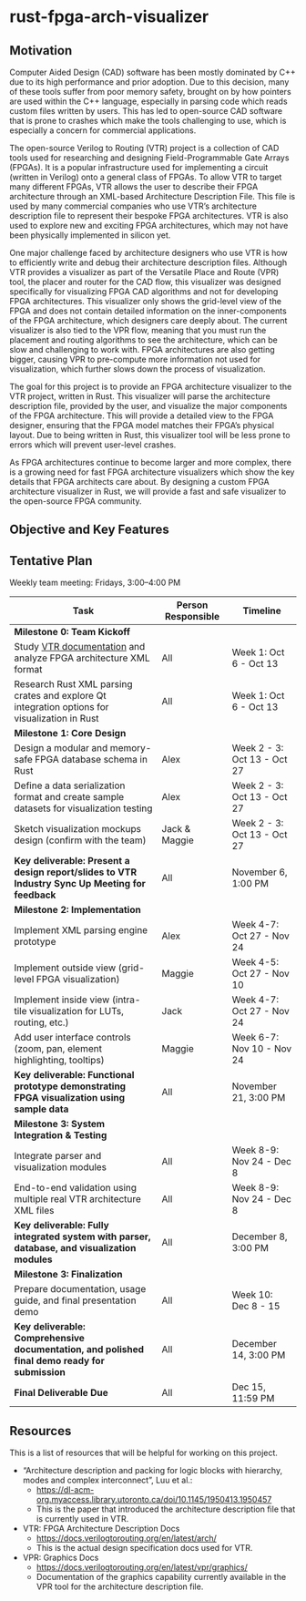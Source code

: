 # rust-fpga-arch-visualizer


## Motivation

Computer Aided Design (CAD) software has been mostly dominated by C++ due to its high performance and prior adoption. Due to this decision, many of these tools suffer from poor memory safety, brought on by how pointers are used within the C++ language, especially in parsing code which reads custom files written by users. This has led to open-source CAD software that is prone to crashes which make the tools challenging to use, which is especially a concern for commercial applications.

The open-source Verilog to Routing (VTR) project is a collection of CAD tools used for researching and designing Field-Programmable Gate Arrays (FPGAs). It is a popular infrastructure used for implementing a circuit (written in Verilog) onto a general class of FPGAs. To allow VTR to target many different FPGAs, VTR allows the user to describe their FPGA architecture through an XML-based Architecture Description File. This file is used by many commercial companies who use VTR’s architecture description file to represent their bespoke FPGA architectures. VTR is also used to explore new and exciting FPGA architectures, which may not have been physically implemented in silicon yet.

One major challenge faced by architecture designers who use VTR is how to efficiently write and debug their architecture description files. Although VTR provides a visualizer as part of the Versatile Place and Route (VPR) tool, the placer and router for the CAD flow, this visualizer was designed specifically for visualizing FPGA CAD algorithms and not for developing FPGA architectures. This visualizer only shows the grid-level view of the FPGA and does not contain detailed information on the inner-components of the FPGA architecture, which designers care deeply about. The current visualizer is also tied to the VPR flow, meaning that you must run the placement and routing algorithms to see the architecture, which can be slow and challenging to work with. FPGA architectures are also getting bigger, causing VPR to pre-compute more information not used for visualization, which further slows down the process of visualization.

The goal for this project is to provide an FPGA architecture visualizer to the VTR project, written in Rust. This visualizer will parse the architecture description file, provided by the user, and visualize the major components of the FPGA architecture. This will provide a detailed view to the FPGA designer, ensuring that the FPGA model matches their FPGA’s physical layout. Due to being written in Rust, this visualizer tool will be less prone to errors which will prevent user-level crashes.

As FPGA architectures continue to become larger and more complex, there is a growing need for fast FPGA architecture visualizers which show the key details that FPGA architects care about. By designing a custom FPGA architecture visualizer in Rust, we will provide a fast and safe visualizer to the open-source FPGA community.


## Objective and Key Features



## Tentative Plan

Weekly team meeting: Fridays, 3:00–4:00 PM

| Task | Person Responsible | Timeline |
| ---- | ------------------ | -------- |
| **Milestone 0: Team Kickoff** | | |
| Study [VTR documentation](https://docs.verilogtorouting.org/en/latest/arch/) and analyze FPGA architecture XML format | All | Week 1: Oct 6 - Oct 13 |
| Research Rust XML parsing crates and explore Qt integration options for visualization in Rust | All | Week 1: Oct 6 - Oct 13 |
| **Milestone 1: Core Design**| | |
| Design a modular and memory-safe FPGA database schema in Rust | Alex | Week 2 - 3: Oct 13 - Oct 27 |
| Define a data serialization format and create sample datasets for visualization testing | Alex | Week 2 - 3: Oct 13 - Oct 27 |
| Sketch visualization mockups design (confirm with the team) | Jack & Maggie| Week 2 - 3: Oct 13 - Oct 27 |
| **Key deliverable: Present a design report/slides to VTR Industry Sync Up Meeting for feedback** | All| November 6, 1:00 PM |
| **Milestone 2: Implementation** | | |
| Implement XML parsing engine prototype | Alex | Week 4-7: Oct 27 - Nov 24 |
| Implement outside view (grid-level FPGA visualization) | Maggie | Week 4-5: Oct 27 - Nov 10 |
| Implement inside view (intra-tile visualization for LUTs, routing, etc.) | Jack| Week 4-7: Oct 27 - Nov 24 |
| Add user interface controls (zoom, pan, element highlighting, tooltips) | Maggie | Week 6-7: Nov 10 - Nov 24 |
| **Key deliverable: Functional prototype demonstrating FPGA visualization using sample data**| All | November 21, 3:00 PM |
| **Milestone 3: System Integration & Testing** | | |
| Integrate parser and visualization modules | All | Week 8-9: Nov 24 - Dec 8|
| End-to-end validation using multiple real VTR architecture XML files | All | Week 8-9: Nov 24 - Dec 8|
| **Key deliverable: Fully integrated system with parser, database, and visualization modules** | All | December 8, 3:00 PM |
| **Milestone 3: Finalization** | | |
| Prepare documentation, usage guide, and final presentation demo | All | Week 10: Dec 8 - 15 |
| **Key deliverable: Comprehensive documentation, and polished final demo ready for submission** | All | December 14, 3:00 PM |
| **Final Deliverable Due** | All | Dec 15, 11:59 PM|

## Resources

This is a list of resources that will be helpful for working on this project.

* “Architecture description and packing for logic blocks with hierarchy, modes and complex interconnect”, Luu et al.:
  * https://dl-acm-org.myaccess.library.utoronto.ca/doi/10.1145/1950413.1950457
  * This is the paper that introduced the architecture description file that is currently used in VTR.
* VTR: FPGA Architecture Description Docs
  * https://docs.verilogtorouting.org/en/latest/arch/
  * This is the actual design specification docs used for VTR.
* VPR: Graphics Docs
  * https://docs.verilogtorouting.org/en/latest/vpr/graphics/
  * Documentation of the graphics capability currently available in the VPR tool for the architecture description file.
